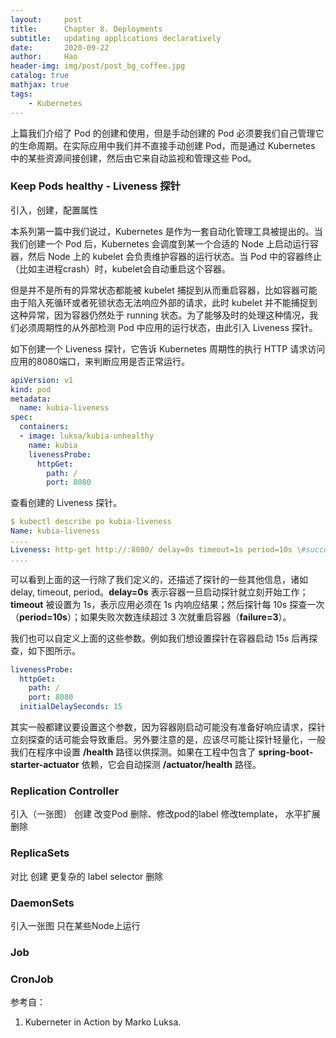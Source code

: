```yaml
---
layout:     post
title:      Chapter 8. Deployments
subtitle:   updating applications declaratively
date:       2020-09-22
author:     Hao
header-img: img/post/post_bg_coffee.jpg
catalog: true
mathjax: true
tags:
    - Kubernetes
---
```


上篇我们介绍了 Pod 的创建和使用，但是手动创建的 Pod 必须要我们自己管理它的生命周期。在实际应用中我们并不直接手动创建 Pod，而是通过 Kubernetes 中的某些资源间接创建，然后由它来自动监视和管理这些 Pod。

### Keep Pods healthy - Liveness 探针

引入，创建，配置属性

本系列第一篇中我们说过，Kubernetes 是作为一套自动化管理工具被提出的。当我们创建一个 Pod 后，Kubernetes 会调度到某一个合适的 Node 上启动运行容器，然后 Node 上的 kubelet 会负责维护容器的运行状态。当 Pod 中的容器终止（比如主进程crash）时，kubelet会自动重启这个容器。

但是并不是所有的异常状态都能被 kubelet 捕捉到从而重启容器，比如容器可能由于陷入死循环或者死锁状态无法响应外部的请求，此时 kubelet 并不能捕捉到这种异常，因为容器仍然处于 running 状态。为了能够及时的处理这种情况，我们必须周期性的从外部检测 Pod 中应用的运行状态，由此引入 Liveness 探针。

如下创建一个 Liveness 探针，它告诉 Kubernetes 周期性的执行 HTTP 请求访问应用的8080端口，来判断应用是否正常运行。

```yaml
apiVersion: v1
kind: pod
metadata:
  name: kubia-liveness
spec:
  containers:
  - image: luksa/kubia-unhealthy
    name: kubia
    livenessProbe:
      httpGet:
        path: /
        port: 8080
```

查看创建的 Liveness 探针。

```yaml
$ kubectl describe po kubia-liveness
Name: kubia-liveness
....
Liveness: http-get http://:8080/ delay=0s timeout=1s period=10s \#success=1 \#failure=3
....
```

可以看到上面的这一行除了我们定义的，还描述了探针的一些其他信息，诸如 delay, timeout, period。**delay=0s** 表示容器一旦启动探针就立刻开始工作；**timeout** 被设置为 1s，表示应用必须在 1s 内响应结果；然后探针每 10s 探查一次（**period=10s**）；如果失败次数连续超过 3 次就重启容器（**failure=3**）。

我们也可以自定义上面的这些参数。例如我们想设置探针在容器启动 15s 后再探查，如下图所示。

```yaml
livenessProbe:
  httpGet:
    path: /
    port: 8080
  initialDelaySeconds: 15
```

其实一般都建议要设置这个参数，因为容器刚启动可能没有准备好响应请求，探针立刻探查的话可能会导致重启。另外要注意的是，应该尽可能让探针轻量化，一般我们在程序中设置 **/health** 路径以供探测。如果在工程中包含了 **spring-boot-starter-actuator** 依赖，它会自动探测 **/actuator/health** 路径。

### Replication Controller

引入（一张图）
创建
改变Pod  删除、修改pod的label
修改template，
水平扩展
删除

### ReplicaSets

对比
创建
更复杂的 label selector
删除

### DaemonSets

引入一张图
只在某些Node上运行

### Job

### CronJob


参考自：
1. Kuberneter in Action by Marko Luksa.

